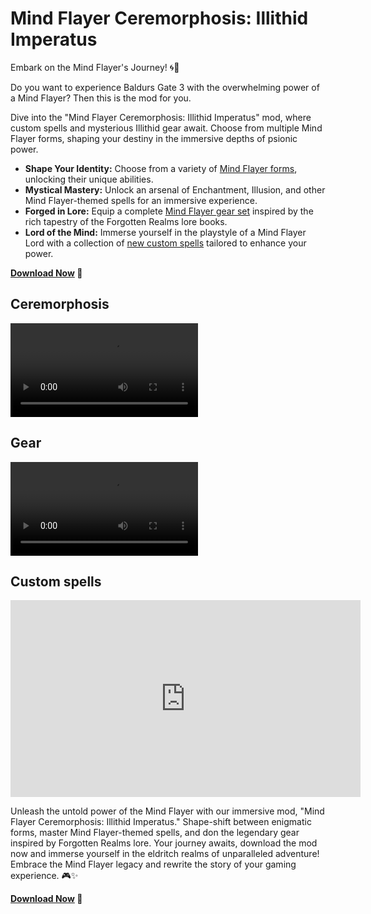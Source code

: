 # Mind Flayer Ceremorphosis: Illithid Imperatus

Embark on the Mind Flayer's Journey! 🌀🧠

Do you want to experience Baldurs Gate 3 with the overwhelming power of a Mind Flayer? Then this is the mod for you.

Dive into the "Mind Flayer Ceremorphosis: Illithid Imperatus" mod, where custom spells and mysterious Illithid gear await. Choose from multiple Mind Flayer forms, shaping your destiny in the immersive depths of psionic power.

- **Shape Your Identity:** Choose from a variety of [Mind Flayer forms](./modules/ceremorphosis_models.md), unlocking their unique abilities.
- **Mystical Mastery:** Unlock an arsenal of Enchantment, Illusion, and other Mind Flayer-themed spells for an immersive experience.
- **Forged in Lore:** Equip a complete [Mind Flayer gear set](./modules/gear_list.md) inspired by the rich tapestry of the Forgotten Realms lore books.
- **Lord of the Mind:** Immerse yourself in the playstyle of a Mind Flayer Lord with a collection of [new custom spells](./modules/custom_spells.md) tailored to enhance your power.

**[Download Now][1] 🚀**

## Ceremorphosis

<video src="https://youtu.be/j2ZMxOXv_5I">Ceremorphosis</video>

## Gear

<video src="https://www.youtube.com/watch?v=EKkapRiecHo">gear</video>

## Custom spells

<iframe width="560" height="315" src="https://www.youtube.com/embed/j2ZMxOXv_5I?si=ZajwJZRHldj68Jw5" title="YouTube video player" frameborder="0" allow="accelerometer; autoplay; clipboard-write; encrypted-media; gyroscope; picture-in-picture; web-share" allowfullscreen></iframe>

Unleash the untold power of the Mind Flayer with our immersive mod, "Mind Flayer Ceremorphosis: Illithid Imperatus." Shape-shift between enigmatic forms, master Mind Flayer-themed spells, and don the legendary gear inspired by Forgotten Realms lore. Your journey awaits, download the mod now and immerse yourself in the eldritch realms of unparalleled adventure! Embrace the Mind Flayer legacy and rewrite the story of your gaming experience. 🎮✨

**[Download Now][1] 🚀**

[1]: https://www.nexusmods.com/baldursgate3/mods/3956?tab=files&file_id=30351